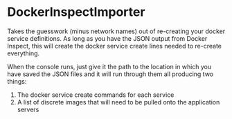 # DockerInspectImporter
Takes the guesswork (minus network names) out of re-creating your docker service definitions. As long as you have the JSON output from Docker Inspect, this will create the docker service create lines needed to re-create everything. 

When the console runs, just give it the path to the location in which you have saved the JSON files and it will run through them all producing two things:

1. The docker service create commands for each service
2. A list of discrete images that will need to be pulled onto the application servers
